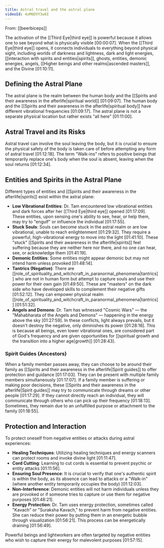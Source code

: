 ```yaml
---
title: Astral travel and the astral plane
videoId: 4uM6DVY3w6I
---
```


From: [[beerbiceps]] <br/> 

The activation of the [[Third Eye|third eye]] is powerful because it allows one to see beyond what is physically visible <a class="yt-timestamp" data-t="00:00:07">[00:00:07]</a>. When the [[Third Eye|third eye]] opens, it connects individuals to everything beyond physical sight, including worlds of darkness and lightness, dark and light energies, [[interaction with spirits and entities|spirits]], ghosts, entities, demonic energies, angels, [[Higher beings and other realms|ascended masters]], and the Divine <a class="yt-timestamp" data-t="01:10:11">[01:10:11]</a>.

## Defining the Astral Plane
The astral plane is the realm between the human body and the [[Spirits and their awareness in the afterlife|spiritual world]] <a class="yt-timestamp" data-t="01:09:07">[01:09:07]</a>. The human body and the [[Spirits and their awareness in the afterlife|spiritual body]] have different vibrational frequencies <a class="yt-timestamp" data-t="01:09:17">[01:09:17]</a>. The astral plane is not a separate physical location but rather exists "all here" <a class="yt-timestamp" data-t="01:11:00">[01:11:00]</a>.

## Astral Travel and its Risks
Astral travel can involve the soul leaving the body, but it is crucial to ensure the physical safety of the body is taken care of before attempting any form of astral travel <a class="yt-timestamp" data-t="01:12:18">[01:12:18]</a>. The term "Walk-ins" refers to positive beings that temporarily replace one's body when the soul is absent, leaving when the soul returns <a class="yt-timestamp" data-t="01:12:34">[01:12:34]</a>.

## Entities and Spirits in the Astral Plane
Different types of entities and [[Spirits and their awareness in the afterlife|spirits]] exist within the astral plane:
*   **Low Vibrational Entities**: Dr. Tam encountered low vibrational entities and dark forces after her [[Third Eye|third eye]] opened <a class="yt-timestamp" data-t="01:17:09">[01:17:09]</a>. These entities, upon sensing one's ability to see, hear, or help them, may try to "engulf" or influence the individual <a class="yt-timestamp" data-t="01:17:55">[01:17:55]</a>.
*   **Stuck Souls**: Souls can become stuck in the astral realm or are low vibrational, unable to reach enlightenment <a class="yt-timestamp" data-t="01:29:32">[01:29:32]</a>. They require a powerful, high-vibrational energy to move into the light <a class="yt-timestamp" data-t="01:41:10">[01:41:10]</a>. These "stuck" [[Spirits and their awareness in the afterlife|spirits]] feel suffering because they are neither here nor there, and no one can hear, see, or acknowledge them <a class="yt-timestamp" data-t="01:41:19">[01:41:19]</a>.
*   **Demonic Entities**: Some entities might appear demonic but may not intend harm unless provoked <a class="yt-timestamp" data-t="01:48:14">[01:48:14]</a>.
*   **Tantrics (Negative)**: There are [[role_of_spirituality_and_witchcraft_in_paranormal_phenomena|tantrics]] who are not in human form but attempt to capture souls and use their power for their own gain <a class="yt-timestamp" data-t="01:49:50">[01:49:50]</a>. These are "masters" on the dark side who have developed skills to complement their negative gifts <a class="yt-timestamp" data-t="01:52:12">[01:52:12]</a>. They can empower physical realm [[role_of_spirituality_and_witchcraft_in_paranormal_phenomena|tantrics]] <a class="yt-timestamp" data-t="01:51:32">[01:51:32]</a>.
*   **Angels and Demons**: Dr. Tam has witnessed "Cosmic Wars" — the "Mahabharata of the Angels and Demons" — happening in the energy above the sky <a class="yt-timestamp" data-t="01:27:59">[01:27:59]</a>. In these conflicts, light always prevails, but it doesn't destroy the negative, only diminishes its power <a class="yt-timestamp" data-t="01:28:16">[01:28:16]</a>. This is because all beings, even lower vibrational ones, are considered part of God's frequency and are given opportunities for [[spiritual growth and the transition into a higher age|growth]] <a class="yt-timestamp" data-t="01:28:43">[01:28:43]</a>.

### Spirit Guides (Ancestors)
When a family member passes away, they can choose to be around their family as [[Spirits and their awareness in the afterlife|Spirit guides]] to offer protection and guidance <a class="yt-timestamp" data-t="01:17:03">[01:17:03]</a>. They can be present with multiple family members simultaneously <a class="yt-timestamp" data-t="01:17:07">[01:17:07]</a>. If a family member is suffering or making poor decisions, these [[Spirits and their awareness in the afterlife|Spirit guides]] may try to communicate through dreams or other people <a class="yt-timestamp" data-t="01:17:29">[01:17:29]</a>. If they cannot directly reach an individual, they will communicate through others who can pick up their frequency <a class="yt-timestamp" data-t="01:18:13">[01:18:13]</a>. Sometimes, they remain due to an unfulfilled purpose or attachment to the family <a class="yt-timestamp" data-t="01:18:55">[01:18:55]</a>.

## Protection and Interaction
To protect oneself from negative entities or attacks during astral experiences:
*   **Healing Techniques**: Utilizing healing techniques and energy scanners can protect rooms and invoke divine light <a class="yt-timestamp" data-t="01:11:47">[01:11:47]</a>.
*   **Cord Cutting**: Learning to cut cords is essential to prevent psychic or entity attacks <a class="yt-timestamp" data-t="01:11:56">[01:11:56]</a>.
*   **Ensuring Soul Presence**: It is crucial to verify that one's authentic spirit is within the body, as its absence can lead to attacks or a "Walk-in" (where another entity temporarily occupies the body) <a class="yt-timestamp" data-t="01:12:03">[01:12:03]</a>.
*   **Non-Interference**: Demonic entities will not harm individuals unless they are provoked or if someone tries to capture or use them for negative purposes <a class="yt-timestamp" data-t="01:48:21">[01:48:21]</a>.
*   **Energy Protection**: Dr. Tam uses energy protection, sometimes called "Kavach" or "Suraksha Kavach," to prevent harm from negative entities. She can reduce their power by putting them in an energetic bubble through visualization <a class="yt-timestamp" data-t="01:56:21">[01:56:21]</a>. This process can be energetically draining <a class="yt-timestamp" data-t="01:56:49">[01:56:49]</a>.

Powerful beings and lightworkers are often targeted by negative entities who wish to capture their energy for malevolent purposes <a class="yt-timestamp" data-t="01:57:15">[01:57:15]</a>.